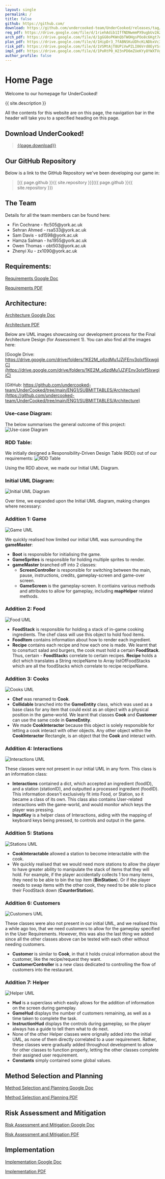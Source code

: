 ```yaml
---
layout: single
permalink: /
title: false
github: https://github.com/
download: https://github.com/undercooked-team/UnderCooked/releases/tag/game
req_pdf: https://drive.google.com/file/d/1riehAdib1IffNDNwmmPX9ugbUv2AZZnf
arch_pdf: https://drive.google.com/file/d/1gGG0oPKWnQbTWOHgsPOo8c6Kgt7APBZx
plan_pdf: https://drive.google.com/file/d/1HipDr3_7fABNSKuUDhcKLNDbxVc3lMcK
risk_pdf: https://drive.google.com/file/d/1VSMtAjT8UPiVwPZLI06Vrd8EyYSrAjU8
impl_pdf: https://drive.google.com/file/d/1PoRtP0_H23nPD6mZUeKYy8YWXTVgU7Rm
author_profile: false
---
```

# Home Page
Welcome to our homepage for UnderCooked!

{{ site.description }}

All the contents for this website are on this page, the navigation bar in the header will take you to a specified heading on this page.

## Download UnderCooked!
> [{{page.download}}]({{page.download}})

## Our GitHub Repository
Below is a link to the GitHub Repository we've been developing our game in:

> [{{ page.github }}{{ site.repository }}]({{ page.github }}{{ site.repository }})

## The Team
Details for all the team members can be found here:
<ul>
<li>Fin Cochrane   - ftc505@york.ac.uk</li>
<li>Sehran Ahmed   - rsa533@york.ac.uk</li>
<li>Sam Davis      - sd1598@york.ac.uk</li>
<li>Hamza Salman   - hs1955@york.ac.uk</li>
<li>Owen Thomas    - obt503@york.ac.uk</li>
<li>Zhenyi Xu      - zx1090@york.ac.uk</li>
</ul>

## Requirements:
[Requirements Google Doc](https://docs.google.com/document/d/17tcN_Xeo0Gzz8ficlVVp_1x0h8Q2EDLzrCXvKtgHNlw/edit?usp=share_link)

[Requirements PDF]({{page.req_pdf}})

## Architecture:
[Architecture Google Doc](https://docs.google.com/document/d/11IZyqiyvOG_iuKlP9LPBgSTnA8E4lxPNE8mAL1pA26s/edit?usp=sharing)

[Architecture PDF]({{page.arch_pdf}})

Below are UML images showcasing our development process for the Final Architecture Design (for Assessment 1).
You can also find all the images here:

[Google Drive: https://drive.google.com/drive/folders/1KE2M_o6zdMu1JZjFEnv3oIxf5IxwgiiC](https://drive.google.com/drive/folders/1KE2M_o6zdMu1JZjFEnv3oIxf5IxwgiiC)

[GitHub: https://github.com/undercooked-team/UnderCooked/tree/main/ENG1/SUBMITTABLES/Architecture](https://github.com/undercooked-team/UnderCooked/tree/main/ENG1/SUBMITTABLES/Architecture)

### Use-case Diagram:
The below summarises the general outcome of this project:
![Use-case Diagram](https://raw.githubusercontent.com/undercooked-team/UnderCooked/main/ENG1/SUBMITTABLES/Architecture/UseCaseDiagramUnderCooked.png)

### RDD Table:
We initially designed a Responsibility-Driven Design Table (RDD) out of our requirements:
![RDD Table](https://raw.githubusercontent.com/undercooked-team/UnderCooked/main/ENG1/SUBMITTABLES/Architecture/RDD.png)

Using the RDD above, we made our Initial UML Diagram.
### Initial UML Diagram:
![Initial UML Diagram](https://raw.githubusercontent.com/undercooked-team/UnderCooked/main/ENG1/SUBMITTABLES/Architecture/InitialUML.png)

Over time, we expanded upon the Initial UML diagram, making changes where necessary:
### Addition 1: Game
![Game UML](https://raw.githubusercontent.com/undercooked-team/UnderCooked/main/ENG1/SUBMITTABLES/Architecture/game.png)
  
We quickly realised how limited our initial UML was surrounding the **gameMaster**:
- **Boot** is responsible for initialising the game.
- **GameSprites** is responsible for holding multiple sprites to render.
- **gameMaster** branched off into 2 classes:
  - **ScreenController** is responsible for switching between the main, pause, instructions, credits, gameplay-screen and game-over screen.
  - **GameScreen** is the gameplay-screen. It contiains various methods and attributes to allow for gameplay, including **mapHelper** related methods.

### Addition 2: Food
![Food UML](https://raw.githubusercontent.com/undercooked-team/UnderCooked/main/ENG1/SUBMITTABLES/Architecture/food.png)

- **FoodStack** is responsible for holding a stack of in-game cooking ingredients. The chef class will use this object to hold food items.
- **FoodItem** contains information about how to render each ingredient.
- **Recipe** contains each recipe and how each one is made. We learnt that to consrtuct salad and burgers, the cook must hold a certain **FoodStack**. Thus, certain - **FoodStack**s correlate to certain recipes. **Recipe** holds a dict which translates a String recipeName to Array<String> listOfFoodStacks which are all the foodStacks which correlate to recipe recipeName.

### Addition 3: Cooks
![Cooks UML](https://raw.githubusercontent.com/undercooked-team/UnderCooked/main/ENG1/SUBMITTABLES/Architecture/cooks.png)

- **Chef** was renamed to **Cook**.
- **Collidable** branched into the **GameEntity** class, which was used as a base class for any item that could exist as an object with a physical position in the game-world. We learnt that classes **Cook** and **Customer** can use the same code in **GameEntity**.
- We made **CookInteractor** because this object is solely responsible for letting a cook interact with other objects. Any other object within the **CookInteractor** Rectangle, is an object that the **Cook** and interact with.

### Addition 4: Interactions
![Interactions UML](https://raw.githubusercontent.com/undercooked-team/UnderCooked/main/ENG1/SUBMITTABLES/Architecture/interactions.png)

These classes were not present in our initial UML in any form. This class is an information class:
- **Interactions** contained a dict, which accepted an ingredient (foodID), and a station (stationID), and outputted a processed ingredient (foodID). This information doesn't exclusively fit into Food, or Station, so it became a class of its own. This class also contains User-related interactions with the game-world, and would monitor which keys the player was pressing.
- **InputKey** is a helper class of Interactions, aiding with the mapping of keyboard keys being pressed, to controls and output in the game.

### Addition 5: Stations
![Stations UML](https://raw.githubusercontent.com/undercooked-team/UnderCooked/main/ENG1/SUBMITTABLES/Architecture/stations.png)

- **CookInteractable** allowed a station to become interactable with the cook.
- We quickly realised that we would need more stations to allow the player to have greater ability to manipulate the stack of items that they will hold. For example, if the player accidentally collects 1 too many items, they need to be able to bin the top item (**BinStation**). Or if the player needs to swap items with the other cook, they need to be able to place their FoodStack down (**CounterStation**).

### Addition 6: Customers
![Customers UML](https://raw.githubusercontent.com/undercooked-team/UnderCooked/main/ENG1/SUBMITTABLES/Architecture/customers.png)

These classes were also not present in our initial UML, and we realised this a while ago too, that we need customers to allow for the gameplay specified in the User Requirements. However, this was also the last thing we added since all the other classes above can be tested with each other without needing customers.
- **Customer** is similar to **Cook**, in that it holds cruical information about the customer, like the recipe/request they want.
- **CustomerController** is a new class dedicated to controlling the flow of customers into the restaurant.
  
### Addition 7: Helper
![Helper UML](https://raw.githubusercontent.com/undercooked-team/UnderCooked/main/ENG1/SUBMITTABLES/Architecture/helper.png)
  
- **Hud** is a superclass which easily allows for the addition of information on the screen during gameplay.
- **GameHud** displays the number of customers remaining, as well as a time taken to complete the task.
- **InstructionHud** displays the controls during gameplay, so the player always has a guide to tell them what to do next.
- None of the other Helper classes were orignally added into the initial UML, as none of them directly correlated to a user requirement. Rather, these classes were gradually added throughout development to allow for other classes to function properly, letting the other classes complete their assigned user requirement.
- **Constants** simply contained some global values.
  
## Method Selection and Planning
[Method Selection and Planning Google Doc](https://docs.google.com/document/d/1KpzhVRxdkBJPyYyQxW3aTuWMCYpDrK8jtEIiyoh-2Rw/edit?usp=share_link)

[Method Selection and Planning PDF]({{page.plan_pdf}})

## Risk Assessment and Mitigation
[Risk Assessment and Mitigation Google Doc](https://docs.google.com/document/d/1-oQ4ajU6W9XvK9kMU9fiHc9EGryhhc9Awz3sKuWzotQ/edit?usp=share_link)

[Risk Assessment and Mitigation PDF]({{page.risk_pdf}})

## Implementation
[Implementation Google Doc](https://docs.google.com/document/d/1rC9LAZ9OATbIcQgagMG_clQ7LpItRECm9ADfuPLFHQc/edit?usp=share_link)

[Implementation PDF]({{page.impl_pdf}})
